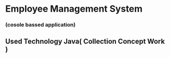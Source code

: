  <h1>Employee Management System</h1>
 <h3 style="color=red;">(cosole bassed application)</h3>
<h2>Used Technology Java(  Collection Concept Work )</h2>

